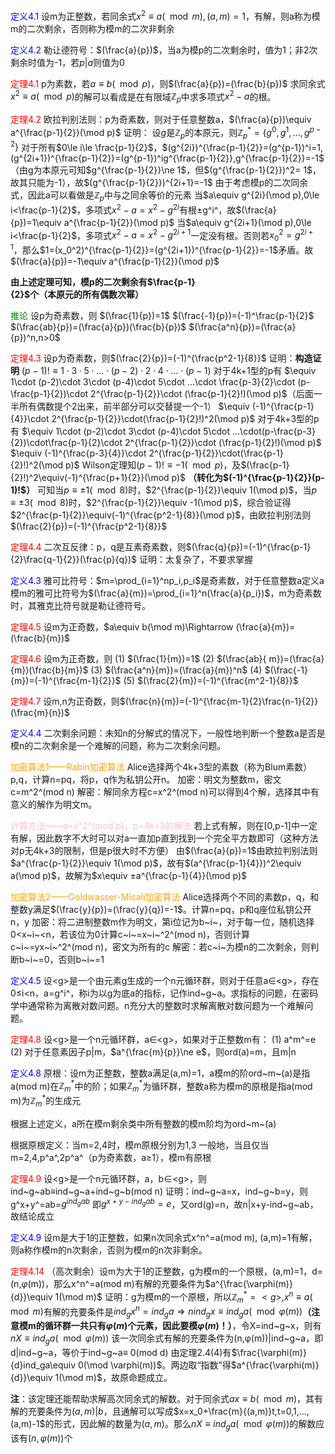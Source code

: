 <font color=blue>定义4.1</font> 设m为正整数，若同余式$x^2\equiv a(\mod m),(a,m)=1$，有解，则a称为模m的二次剩余，否则称为模m的二次非剩余

<font color=blue>定义4.2</font> 勒让德符号：$(\frac{a}{p})$，当a为模p的二次剩余时，值为1；非2次剩余时值为-1，若$p|a$则值为0

<font color=red>定理4.1</font> p为素数，若$a\equiv b(\mod p)$，则$(\frac{a}{p})=(\frac{b}{p})$
求同余式$x^2\equiv a(\mod p)$的解可以看成是在有限域$\mathbb Z_p$中求多项式$x^2-a$的根。

<font color=red>定理4.2</font> 欧拉判别法则：p为奇素数，则对于任意整数a，$(\frac{a}{p})\equiv a^{\frac{p-1}{2}}(\mod p)$
证明：
设$g$是$\mathbb Z_p$的本原元，则$\mathbb Z_p^*=\{g^0,g^1,...,g^{p-2}\}$
对于所有$0\le i\le \frac{p-1}{2}$，$(g^{2i})^{\frac{p-1}{2}}=(g^{p-1})^i=1,(g^{2i+1})^{\frac{p-1}{2}}=(g^{p-1})^ig^{\frac{p-1}{2}},g^{\frac{p-1}{2}}=-1$（由g为本原元可知$g^{\frac{p-1}{2}}\ne 1$，但$(g^{\frac{p-1}{2}})^2= 1$，故其只能为-1），故$(g^{\frac{p-1}{2}})^{2i+1}=-1$
由于考虑模p的二次同余式，因此a可以看做是$\mathbb Z_p$中与之同余等价的元素
当$a\equiv g^{2i}(\mod p),0\le i<\frac{p-1}{2}$，多项式$x^2-a=x^2-g^{2i}$有根±g^i^，故$(\frac{a}{p})=1\equiv a^{\frac{p-1}{2}}(\mod p)$
当$a\equiv g^{2i+1}(\mod p),0\le i<\frac{p-1}{2}$，多项式$x^2-a=x^2-g^{2i+1}$一定没有根。否则若$x_0^2=g^{2i+1}$，那么$1=(x_0^2)^{\frac{p-1}{2}}=(g^{2i+1})^{\frac{p-1}{2}}=-1$矛盾。故$(\frac{a}{p})=-1\equiv a^{\frac{p-1}{2}}(\mod p)$

**由上述定理可知，模p的二次剩余有$\frac{p-1}{2}$个（本原元的所有偶数次幂）**

<font color=green>推论</font> 设p为奇素数，则
$(\frac{1}{p})=1$
$(\frac{-1}{p})=(-1)^\frac{p-1}{2}$
$(\frac{ab}{p})=(\frac{a}{p})(\frac{b}{p})$
$(\frac{a^n}{p})=(\frac{a}{p})^n,n>0$

<font color=red>定理4.3</font> 设p为奇素数，则$(\frac{2}{p})=(-1)^{\frac{p^2-1}{8}}$
证明：**构造证明**
$(p-1)!\equiv 1\cdot 3\cdot 5\cdot ... \cdot (p-2)\cdot 2\cdot 4\cdot ... \cdot (p-1)$
对于4k+1型的p有
$\equiv 1\cdot (p-2)\cdot 3\cdot (p-4)\cdot 5\cdot ...\cdot \frac{p-3}{2}\cdot (p-\frac{p-1}{2})\cdot 2^{\frac{p-1}{2}}\cdot (\frac{p-1}{2}!)(\mod p)$（后面一半所有偶数提个2出来，前半部分可以交替提一个-1）
$\equiv (-1)^{\frac{p-1}{4}}\cdot 2^{\frac{p-1}{2}}\cdot(\frac{p-1}{2}!)^2(\mod p)$
对于4k+3型的p有
$\equiv 1\cdot (p-2)\cdot 3\cdot (p-4)\cdot 5\cdot ...\cdot(p-\frac{p-3}{2})\cdot\frac{p-1}{2}\cdot 2^{\frac{p-1}{2}}\cdot (\frac{p-1}{2}!)(\mod p)$
$\equiv (-1)^{\frac{p-3}{4}}\cdot 2^{\frac{p-1}{2}}\cdot(\frac{p-1}{2}!)^2(\mod p)$
Wilson定理知$(p-1)!\equiv -1(\mod p)$，及$(\frac{p-1}{2}!)^2\equiv(-1)^{\frac{p+1}{2}}(\mod p)$ **（转化为$(-1)^{\frac{p-1}{2}}(p-1)!$）** 可知当$p\equiv ±1(\mod 8)$时，$2^{\frac{p-1}{2}}\equiv 1(\mod p)$，当$p\equiv ±3(\mod 8)$时，$2^{\frac{p-1}{2}}\equiv -1(\mod p)$，综合验证得$2^{\frac{p-1}{2}}\equiv(-1)^{\frac{p^2-1}{8}}(\mod p)$，由欧拉判别法则$(\frac{2}{p})=(-1)^{\frac{p^2-1}{8}}$

<font color=red>定理4.4</font> 二次互反律：p，q是互素奇素数，则$(\frac{q}{p})=(-1)^{\frac{p-1}{2}\frac{q-1}{2}}(\frac{p}{q})$
证明：太复杂了，不要求掌握

<font color=blue>定义4.3</font> 雅可比符号：$m=\prod_{i=1}^np_i,p_i$是奇素数，对于任意整数a定义a模m的雅可比符号为$(\frac{a}{m})=\prod_{i=1}^n(\frac{a}{p_i})$，m为奇素数时，其雅克比符号就是勒让德符号。

<font color=red>定理4.5</font> 设m为正奇数，$a\equiv b(\mod m)\Rightarrow (\frac{a}{m})=(\frac{b}{m})$

<font color=red>定理4.6</font> 设m为正奇数，则
(1) $(\frac{1}{m})=1$
(2) $(\frac{ab}{ m})=(\frac{a}{m})(\frac{b}{m})$
(3) $(\frac{a^n}{m})=(\frac{a}{m})^n$
(4) $(\frac{-1}{m})=(-1)^{\frac{m-1}{2}}$
(5) $(\frac{2}{m})=(-1)^{\frac{m^2-1}{8}}$

<font color=red>定理4.7</font> 设m,n为正奇数，则$(\frac{n}{m})=(-1)^{\frac{m-1}{2}\frac{n-1}{2}}(\frac{m}{n})$

<font color=blue>定义4.4</font> 二次剩余问题：未知n的分解式的情况下，一般性地判断一个整数a是否是模n的二次剩余是一个难解的问题，称为二次剩余问题。

<font color=orange>加密算法1——Rabin加密算法</font>
Alice选择两个4k+3型的素数（称为Blum素数）p,q，计算n=pq，将p，q作为私钥公开n。
加密：明文为整数m，密文c=m^2^(mod n)
解密：解同余方程c=x^2^(mod n)可以得到4个解，选择其中有意义的解作为明文m。

<font color=pink>计算方法——a=x^2^(mod p)，p=4k+3的解法</font>
若上式有解，则在[0,p-1]中一定有解，因此数字不大时可以对a一直加p直到找到一个完全平方数即可（这种方法对p无4k+3的限制，但是p很大时不方便）
由$(\frac{a}{p})=1$由欧拉判别法则$a^{\frac{p-1}{2}}\equiv 1(\mod p)$，故有$(a^{\frac{p-1}{4}})^2\equiv a(\mod p)$，故解为$x\equiv ±a^{\frac{p-1}{4}}(\mod p)$

<font color=orange>加密算法2——Goldwasser-Micali加密算法</font>
Alice选择两个不同的素数p，q，和整数y满足$(\frac{y}{p})=(\frac{y}{q})=-1$。计算n=pq，p和q座位私钥公开n，y
加密：将二进制整数m作为明文，第i位记为b~i~，对于每一位，随机选择0<x~i~<n，若该位为0计算c~i~=x~i~^2^(mod n)，否则计算c~i~=yx~i~^2^(mod n)，密文为所有的c
解密：若c~i~为模n的二次剩余，则判断b~i~=0，否则b~i~=1

<font color=blue>定义4.5</font> 设\<g\>是一个由元素g生成的一个n元循环群，则对于任意a∈\<g\>，存在0≤i<n，a=g^i^，称i为以g为底a的指标，记作ind~g~a。求指标的问题，在密码学中通常称为离散对数问题。n充分大的整数时求解离散对数问题为一个难解问题。

<font color=red>定理4.8</font> 设\<g\>是一个n元循环群，a∈\<g\>，如果对于正整数m有：
(1) a^m^=e
(2) 对于任意素因子p|m，$a^{\frac{m}{p}}\ne e$，则ord(a)=m，且m|n

<font color=blue>定义4.8</font> 原根：设m为正整数，整数a满足(a,m)=1，a模m的阶ord~m~(a)是指a(mod m)在$\mathbb Z_m^*$中的阶；如果$\mathbb Z_m^*$为循环群，整数a称为模m的原根是指a(mod m)为$\mathbb Z_m^*$的生成元

根据上述定义，a所在模m剩余类中所有整数的模m阶均为ord~m~(a)

根据原根定义：当m=2,4时，模m原根分别为1,3
一般地，当且仅当m=2,4,p^a^,2p^a^（p为奇素数，a≥1），模m有原根

<font color=red>定理4.9</font> 设\<g\>是一个n元循环群，a，b∈\<g\>，则ind~g~ab$\equiv$ind~g~a+ind~g~b(mod n)
证明：ind~g~a=x，ind~g~b=y，则g^x+y^=ab=$g^{ind_gab}$
即$g^{x+y-ind_gab}=e$，又ord(g)=n，故n|x+y-ind~g~ab，故结论成立

<font color=blue>定义4.9</font> 设m是大于1的正整数，如果n次同余式x^n^=a(mod m), (a,m)=1有解，则a称作模m的n次剩余，否则为模m的n次非剩余。

<font color=red>定理4.14</font> （高次剩余）设m为大于1的正整数，g为模m的一个原根，(a,m)=1，d=(n,$\varphi$(m))，那么x^n^=a(mod m)有解的充要条件为$a^{\frac{\varphi(m)}{d}}\equiv 1(\mod m)$
证明：g为模m的一个原根，所以$\mathbb Z_m^*=<g>,x^n\equiv a(\mod m)$有解的充要条件是$ind_gx^n=ind_ga\Rightarrow nind_gx\equiv ind_ga(\mod \varphi(m))$**（注意模m的循环群一共只有$\varphi(m)$个元素，因此要模$\varphi(m)$！）**，令X=ind~g~x，则有$nX\equiv ind_ga(\mod \varphi(m))$
该一次同余式有解的充要条件为(n,φ(m))|ind~g~a，即d|ind~g~a，等价于ind~g~a$\equiv$ 0(mod d)
由定理2.4(4)有$\frac{\varphi(m)}{d}ind_ga\equiv 0(\mod \varphi(m))$。两边取“指数”得$a^{\frac{\varphi(m)}{d}}\equiv 1(\mod m)$，故原命题成立。

**注**：该定理还能帮助求解高次同余式的解数。对于同余式$ax\equiv b(\mod m)$，其有解的充要条件为$(a,m)|b$，且通解可以写成$x=x_0+\frac{m}{(a,m)}t,t=0,1,...,(a,m)-1$的形式，因此解的数量为$(a,m)$。那么$nX\equiv ind_ga(\mod \varphi(m))$的解数应该有$(n,\varphi(m))$个
